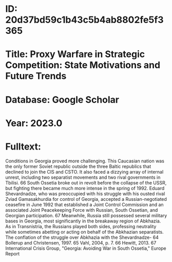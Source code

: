 # ID: 20d37bd59c1b43c5b4ab8802fe5f3365
# Title: Proxy Warfare in Strategic Competition: State Motivations and Future Trends
# Database: Google Scholar
# Year: 2023.0
# Fulltext:
Conditions in Georgia proved more challenging.
This Caucasian nation was the only former Soviet republic outside the three Baltic republics that declined to join the CIS and CSTO.
It also faced a dizzying array of internal unrest, including two separatist movements and two rival governments in Tbilisi.
66 South Ossetia broke out in revolt before the collapse of the USSR, but fighting there became much more intense in the spring of 1992.
Eduard Shevardnadze, who was preoccupied with his struggle with his ousted rival Zviad Gamasakhurdia for control of Georgia, accepted a Russian-negotiated ceasefire in June 1992 that established a Joint Control Commission and an associated Joint Peacekeeping Force with Russian, South Ossetian, and Georgian participation.
67 Meanwhile, Russia still possessed several military bases in Georgia, most significantly in the breakaway region of Abkhazia.
As in Transnistria, the Russians played both sides, professing neutrality while sometimes abetting or acting on behalf of the Abkhazian separatists.
The conflation of the struggle over Abkhazia with the Shevardnadze- 64 Bollerup and Christensen, 1997.
65 Vahl, 2004, p. 7.
66 Hewitt, 2013.
  67 International Crisis Group, "Georgia: Avoiding War in South Ossetia," Europe Report